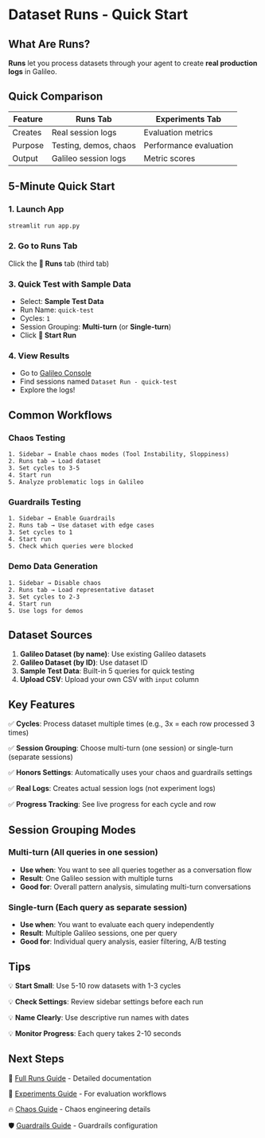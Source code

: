 # Dataset Runs - Quick Start

## What Are Runs?

**Runs** let you process datasets through your agent to create **real production logs** in Galileo.

## Quick Comparison

| Feature | Runs Tab | Experiments Tab |
|---------|----------|-----------------|
| Creates | Real session logs | Evaluation metrics |
| Purpose | Testing, demos, chaos | Performance evaluation |
| Output | Galileo session logs | Metric scores |

## 5-Minute Quick Start

### 1. Launch App
```bash
streamlit run app.py
```

### 2. Go to Runs Tab
Click the **🔄 Runs** tab (third tab)

### 3. Quick Test with Sample Data
- Select: **Sample Test Data**
- Run Name: `quick-test`
- Cycles: `1`
- Session Grouping: **Multi-turn** (or **Single-turn**)
- Click **🚀 Start Run**

### 4. View Results
- Go to [Galileo Console](https://console.galileo.ai)
- Find sessions named `Dataset Run - quick-test`
- Explore the logs!

## Common Workflows

### Chaos Testing
```
1. Sidebar → Enable chaos modes (Tool Instability, Sloppiness)
2. Runs tab → Load dataset
3. Set cycles to 3-5
4. Start run
5. Analyze problematic logs in Galileo
```

### Guardrails Testing
```
1. Sidebar → Enable Guardrails
2. Runs tab → Use dataset with edge cases
3. Set cycles to 1
4. Start run
5. Check which queries were blocked
```

### Demo Data Generation
```
1. Sidebar → Disable chaos
2. Runs tab → Load representative dataset
3. Set cycles to 2-3
4. Start run
5. Use logs for demos
```

## Dataset Sources

1. **Galileo Dataset (by name)**: Use existing Galileo datasets
2. **Galileo Dataset (by ID)**: Use dataset ID
3. **Sample Test Data**: Built-in 5 queries for quick testing
4. **Upload CSV**: Upload your own CSV with `input` column

## Key Features

✅ **Cycles**: Process dataset multiple times (e.g., 3x = each row processed 3 times)

✅ **Session Grouping**: Choose multi-turn (one session) or single-turn (separate sessions)

✅ **Honors Settings**: Automatically uses your chaos and guardrails settings

✅ **Real Logs**: Creates actual session logs (not experiment logs)

✅ **Progress Tracking**: See live progress for each cycle and row

## Session Grouping Modes

### Multi-turn (All queries in one session)
- **Use when**: You want to see all queries together as a conversation flow
- **Result**: One Galileo session with multiple turns
- **Good for**: Overall pattern analysis, simulating multi-turn conversations

### Single-turn (Each query as separate session)
- **Use when**: You want to evaluate each query independently
- **Result**: Multiple Galileo sessions, one per query
- **Good for**: Individual query analysis, easier filtering, A/B testing

## Tips

💡 **Start Small**: Use 5-10 row datasets with 1-3 cycles

💡 **Check Settings**: Review sidebar settings before each run

💡 **Name Clearly**: Use descriptive run names with dates

💡 **Monitor Progress**: Each query takes 2-10 seconds

## Next Steps

📖 [Full Runs Guide](RUNS_FEATURE_GUIDE.md) - Detailed documentation

🧪 [Experiments Guide](EXPERIMENTS_README.md) - For evaluation workflows

🔥 [Chaos Guide](CHAOS_ENGINEERING.md) - Chaos engineering details

🛡️ [Guardrails Guide](GUARDRAILS_GUIDE.md) - Guardrails configuration

